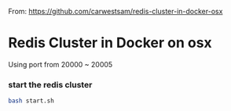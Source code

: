 From: https://github.com/carwestsam/redis-cluster-in-docker-osx

# Redis Cluster in Docker on osx

Using port from 20000 ~ 20005

### start the redis cluster

```bash
bash start.sh
```


